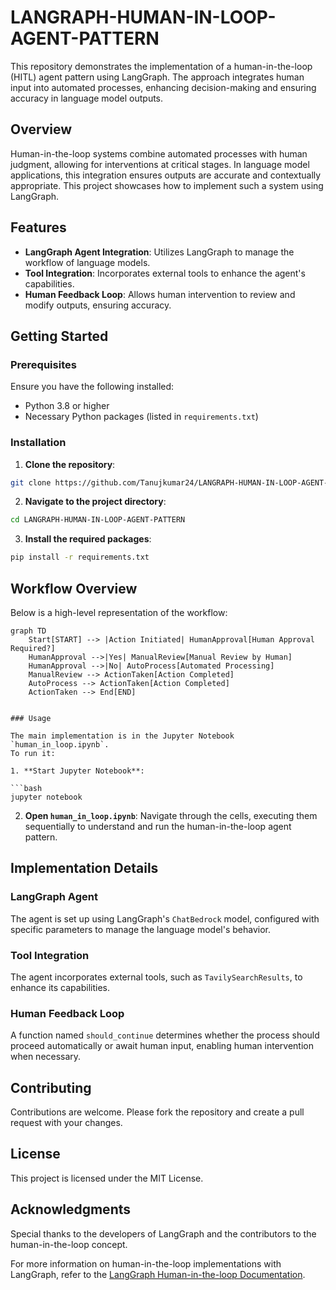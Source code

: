 
# LANGRAPH-HUMAN-IN-LOOP-AGENT-PATTERN

This repository demonstrates the implementation of a human-in-the-loop (HITL) agent pattern using LangGraph. 
The approach integrates human input into automated processes, enhancing decision-making and ensuring accuracy in language model outputs.

## Overview

Human-in-the-loop systems combine automated processes with human judgment, allowing for interventions at critical stages. 
In language model applications, this integration ensures outputs are accurate and contextually appropriate. 
This project showcases how to implement such a system using LangGraph.

## Features

- **LangGraph Agent Integration**: Utilizes LangGraph to manage the workflow of language models.
- **Tool Integration**: Incorporates external tools to enhance the agent's capabilities.
- **Human Feedback Loop**: Allows human intervention to review and modify outputs, ensuring accuracy.

## Getting Started

### Prerequisites

Ensure you have the following installed:

- Python 3.8 or higher
- Necessary Python packages (listed in `requirements.txt`)

### Installation

1. **Clone the repository**:

```bash
git clone https://github.com/Tanujkumar24/LANGRAPH-HUMAN-IN-LOOP-AGENT-PATTERN.git
```

2. **Navigate to the project directory**:

```bash
cd LANGRAPH-HUMAN-IN-LOOP-AGENT-PATTERN
```

3. **Install the required packages**:

```bash
pip install -r requirements.txt
```
## Workflow Overview

Below is a high-level representation of the workflow:

```mermaid
graph TD
    Start[START] --> |Action Initiated| HumanApproval[Human Approval Required?]
    HumanApproval -->|Yes| ManualReview[Manual Review by Human]
    HumanApproval -->|No| AutoProcess[Automated Processing]
    ManualReview --> ActionTaken[Action Completed]
    AutoProcess --> ActionTaken[Action Completed]
    ActionTaken --> End[END]


### Usage

The main implementation is in the Jupyter Notebook `human_in_loop.ipynb`.
To run it:

1. **Start Jupyter Notebook**:

```bash
jupyter notebook
```

2. **Open `human_in_loop.ipynb`**: Navigate through the cells, executing them sequentially to understand and run the human-in-the-loop agent pattern.

## Implementation Details

### LangGraph Agent

The agent is set up using LangGraph's `ChatBedrock` model, configured with specific parameters to manage the language model's behavior.

### Tool Integration

The agent incorporates external tools, such as `TavilySearchResults`, to enhance its capabilities.

### Human Feedback Loop

A function named `should_continue` determines whether the process should proceed automatically or await human input, enabling human intervention when necessary.

## Contributing

Contributions are welcome. Please fork the repository and create a pull request with your changes.

## License

This project is licensed under the MIT License.

## Acknowledgments

Special thanks to the developers of LangGraph and the contributors to the human-in-the-loop concept.

For more information on human-in-the-loop implementations with LangGraph, refer to the [LangGraph Human-in-the-loop Documentation](https://langchain-ai.github.io/langgraph/concepts/human_in_the_loop/).
